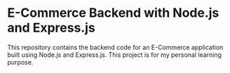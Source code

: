 # E-Commerce Backend with Node.js and Express.js

This repository contains the backend code for an E-Commerce application built using Node.js and Express.js. This project is for my personal learning purpose.
